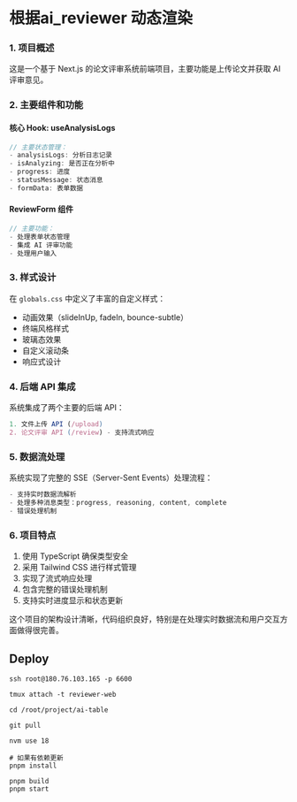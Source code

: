 # 根据ai_reviewer 动态渲染


### 1. 项目概述

这是一个基于 Next.js 的论文评审系统前端项目，主要功能是上传论文并获取 AI 评审意见。

### 2. 主要组件和功能

#### 核心 Hook: useAnalysisLogs

```typescript
// 主要状态管理：
- analysisLogs: 分析日志记录
- isAnalyzing: 是否正在分析中
- progress: 进度
- statusMessage: 状态消息
- formData: 表单数据
```

#### ReviewForm 组件

```typescript
// 主要功能：
- 处理表单状态管理
- 集成 AI 评审功能
- 处理用户输入
```

### 3. 样式设计

在 `globals.css` 中定义了丰富的自定义样式：

- 动画效果（slideInUp, fadeIn, bounce-subtle）
- 终端风格样式
- 玻璃态效果
- 自定义滚动条
- 响应式设计

### 4. 后端 API 集成

系统集成了两个主要的后端 API：

```typescript
1. 文件上传 API (/upload)
2. 论文评审 API (/review) - 支持流式响应
```

### 5. 数据流处理

系统实现了完整的 SSE（Server-Sent Events）处理流程：

```typescript
- 支持实时数据流解析
- 处理多种消息类型：progress, reasoning, content, complete
- 错误处理机制
```

### 6. 项目特点

1. 使用 TypeScript 确保类型安全
2. 采用 Tailwind CSS 进行样式管理
3. 实现了流式响应处理
4. 包含完整的错误处理机制
5. 支持实时进度显示和状态更新

这个项目的架构设计清晰，代码组织良好，特别是在处理实时数据流和用户交互方面做得很完善。

## Deploy

```shell
ssh root@180.76.103.165 -p 6600

tmux attach -t reviewer-web

cd /root/project/ai-table

git pull

nvm use 18

# 如果有依赖更新
pnpm install

pnpm build
pnpm start
```